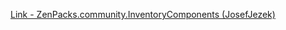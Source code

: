 [Link - ZenPacks.community.InventoryComponents (JosefJezek)](https://github.com/JosefJezek/ZenPacks.community.InventoryComponents)
